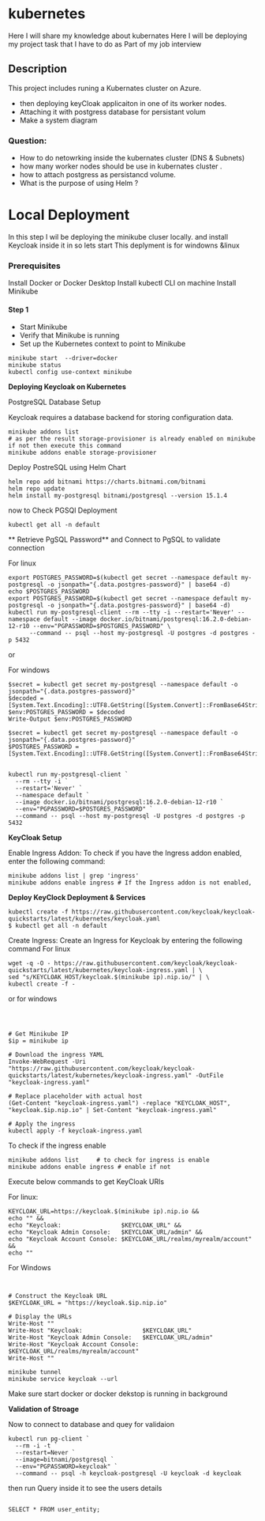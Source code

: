 # kubernetes
Here I will share my knowledge about kubernates
Here I will be deploying my project task that I have to do as Part of my job interview

## Description
This project includes runing a Kubernates cluster on Azure. 
-  then deploying keyCloak applicaiton in one of its worker nodes.
-  Attaching it with postgress database for persistant volum
-  Make a system diagram 
### Question:
  -   How to do netowrking inside the kubernates cluster (DNS & Subnets)
  -   how many worker nodes should be use in kubernates cluster .
  -   how to attach postgress as persistancd volume.
  -   What is the purpose of using Helm ?

# Local Deployment

In this step I wil be deploying the minikube cluser locally. and install Keycloak inside it in so lets start
This deplyment is for windowns &linux

### Prerequisites

Install Docker or Docker Desktop
Install kubectl CLI on machine
Install Minikube

#### Step 1 
-  Start Minikube
-  Verify that Minikube is running
-  Set up the Kubernetes context to point to Minikube
```
minikube start  --driver=docker
minikube status
kubectl config use-context minikube
```

**Deploying Keycloak on Kubernetes**

PostgreSQL Database Setup

Keycloak requires a database backend for storing configuration data.

```
minikube addons list
# as per the result storage-provisioner is already enabled on minikube if not then execute this command
minikube addons enable storage-provisioner 
```

Deploy PostreSQL using Helm Chart

```
helm repo add bitnami https://charts.bitnami.com/bitnami
helm repo update
helm install my-postgresql bitnami/postgresql --version 15.1.4

```

now to Check PGSQl Deployment

```
kubectl get all -n default

```
** Retrieve PgSQL Password**
 and Connect to PgSQL to validate connection

For linux 
```
export POSTGRES_PASSWORD=$(kubectl get secret --namespace default my-postgresql -o jsonpath="{.data.postgres-password}" | base64 -d)
echo $POSTGRES_PASSWORD
export POSTGRES_PASSWORD=$(kubectl get secret --namespace default my-postgresql -o jsonpath="{.data.postgres-password}" | base64 -d)
kubectl run my-postgresql-client --rm --tty -i --restart='Never' --namespace default --image docker.io/bitnami/postgresql:16.2.0-debian-12-r10 --env="PGPASSWORD=$POSTGRES_PASSWORD" \
      --command -- psql --host my-postgresql -U postgres -d postgres -p 5432
```
or 

For windows 

```
$secret = kubectl get secret my-postgresql --namespace default -o jsonpath="{.data.postgres-password}"
$decoded = [System.Text.Encoding]::UTF8.GetString([System.Convert]::FromBase64String($secret))
$env:POSTGRES_PASSWORD = $decoded
Write-Output $env:POSTGRES_PASSWORD

$secret = kubectl get secret my-postgresql --namespace default -o jsonpath="{.data.postgres-password}"
$POSTGRES_PASSWORD = [System.Text.Encoding]::UTF8.GetString([System.Convert]::FromBase64String($secret))


kubectl run my-postgresql-client `
  --rm --tty -i `
  --restart='Never' `
  --namespace default `
  --image docker.io/bitnami/postgresql:16.2.0-debian-12-r10 `
  --env="PGPASSWORD=$POSTGRES_PASSWORD" `
  --command -- psql --host my-postgresql -U postgres -d postgres -p 5432

```
**KeyCloak Setup**

Enable Ingress Addon: To check if you have the Ingress addon enabled, enter the following command:

```
minikube addons list | grep 'ingress'
minikube addons enable ingress # If the Ingress addon is not enabled,
```

**Deploy KeyClock Deployment & Services**


```
kubectl create -f https://raw.githubusercontent.com/keycloak/keycloak-quickstarts/latest/kubernetes/keycloak.yaml
$ kubectl get all -n default

```

Create Ingress: Create an Ingress for Keycloak by entering the following command
For linux 

```
wget -q -O - https://raw.githubusercontent.com/keycloak/keycloak-quickstarts/latest/kubernetes/keycloak-ingress.yaml | \
sed "s/KEYCLOAK_HOST/keycloak.$(minikube ip).nip.io/" | \
kubectl create -f -
```
or for windows
```



# Get Minikube IP
$ip = minikube ip

# Download the ingress YAML
Invoke-WebRequest -Uri "https://raw.githubusercontent.com/keycloak/keycloak-quickstarts/latest/kubernetes/keycloak-ingress.yaml" -OutFile "keycloak-ingress.yaml"

# Replace placeholder with actual host
(Get-Content "keycloak-ingress.yaml") -replace "KEYCLOAK_HOST", "keycloak.$ip.nip.io" | Set-Content "keycloak-ingress.yaml"

# Apply the ingress
kubectl apply -f keycloak-ingress.yaml

```

To check if the ingress enable 

```
minikube addons list     # to check for ingress is enable 
minikube addons enable ingress # enable if not

```

Execute below commands to get KeyCloak URls

For linux: 

```
KEYCLOAK_URL=https://keycloak.$(minikube ip).nip.io &&
echo "" &&
echo "Keycloak:                 $KEYCLOAK_URL" &&
echo "Keycloak Admin Console:   $KEYCLOAK_URL/admin" &&
echo "Keycloak Account Console: $KEYCLOAK_URL/realms/myrealm/account" &&
echo ""
```

For Windows

```


# Construct the Keycloak URL
$KEYCLOAK_URL = "https://keycloak.$ip.nip.io"

# Display the URLs
Write-Host ""
Write-Host "Keycloak:                 $KEYCLOAK_URL"
Write-Host "Keycloak Admin Console:   $KEYCLOAK_URL/admin"
Write-Host "Keycloak Account Console: $KEYCLOAK_URL/realms/myrealm/account"
Write-Host ""

```



```
minikube tunnel
minikube service keycloak --url
```
Make sure start docker or docker dekstop is running in background 

**Validation of Stroage**

Now to connect to database and quey for validaion

```
kubectl run pg-client `
  --rm -i -t `
  --restart=Never `
  --image=bitnami/postgresql `
  --env="PGPASSWORD=keycloak" `
  --command -- psql -h keycloak-postgresql -U keycloak -d keycloak

```
then run Query inside it to see the users details 


```

SELECT * FROM user_entity;
```










